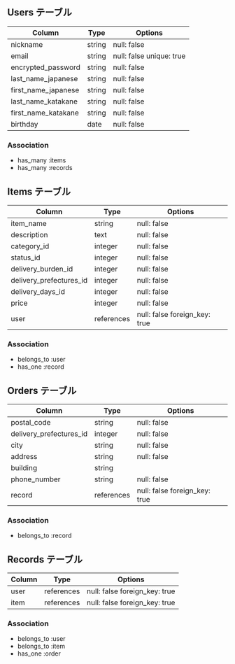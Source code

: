 ## Users テーブル

| Column              | Type   | Options                  |
| ------------------- | ------ | ------------------------ |
| nickname            | string | null: false              |
| email               | string | null: false unique: true |
| encrypted_password  | string | null: false              |
| last_name_japanese  | string | null: false              |
| first_name_japanese | string | null: false              |
| last_name_katakane  | string | null: false              |
| first_name_katakane | string | null: false              |
| birthday            | date   | null: false              |

### Association

- has_many :items
- has_many :records

## Items テーブル

| Column                  | Type       | Options                       |
| ----------------------- | ---------- | ----------------------------- |
| item_name               | string     | null: false                   |
| description             | text       | null: false                   |
| category_id             | integer    | null: false                   |
| status_id               | integer    | null: false                   |
| delivery_burden_id      | integer    | null: false                   |
| delivery_prefectures_id | integer    | null: false                   |
| delivery_days_id        | integer    | null: false                   |
| price                   | integer    | null: false                   |
| user                    | references | null: false foreign_key: true |

### Association

- belongs_to :user
- has_one :record

## Orders テーブル

| Column                  | Type       | Options                       |
| ----------------------- | ---------- | ----------------------------- |
| postal_code             | string     | null: false                   |
| delivery_prefectures_id | integer    | null: false                   |
| city                    | string     | null: false                   |
| address                 | string     | null: false                   |
| building                | string     |
| phone_number            | string     | null: false                   |
| record                  | references | null: false foreign_key: true |

### Association

- belongs_to :record

## Records テーブル

| Column | Type       | Options                       |
| ------ | ---------- | ----------------------------- |
| user   | references | null: false foreign_key: true |
| item   | references | null: false foreign_key: true |

### Association

- belongs_to :user
- belongs_to :item
- has_one :order